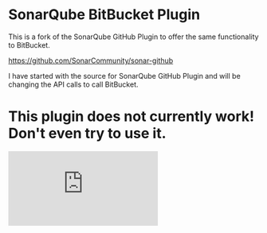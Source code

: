 # SonarQube BitBucket Plugin

This is a fork of the SonarQube GitHub Plugin to offer the same functionality to BitBucket.

https://github.com/SonarCommunity/sonar-github

I have started with the source for SonarQube GitHub Plugin and will be changing the API calls to call BitBucket.

# This plugin does not currently work! Don't even try to use it.

[![Analytics](https://ga-beacon.appspot.com/UA-8328658-10/sonar-bitbucket-plugin/README.md)](https://github.com/igrigorik/ga-beacon)
